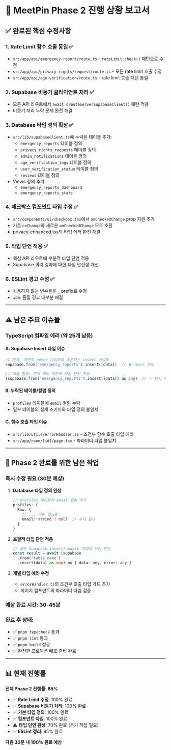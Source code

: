 # 🔧 MeetPin Phase 2 진행 상황 보고서

## ✅ 완료된 핵심 수정사항

### 1. **Rate Limit 함수 호출 통일** ✅
- `src/app/api/emergency-report/route.ts` - `rateLimit.check()` 패턴으로 수정
- `src/app/api/privacy-rights/request/route.ts` - 모든 rate limit 호출 수정
- `src/app/api/age-verification/route.ts` - rate limit 호출 패턴 통일

### 2. **Supabase 비동기 클라이언트 처리** ✅
- 모든 API 라우트에서 `await createServerSupabaseClient()` 패턴 적용
- 비동기 처리 누락 문제 완전 해결

### 3. **Database 타입 정의 확장** ✅
- `src/lib/supabaseClient.ts`에 누락된 테이블 추가:
  - `emergency_reports` 테이블 정의
  - `privacy_rights_requests` 테이블 정의
  - `admin_notifications` 테이블 정의
  - `age_verification_logs` 테이블 정의
  - `user_verification_status` 테이블 정의
  - `reviews` 테이블 정의
- Views 정의 추가:
  - `emergency_reports_dashboard`
  - `emergency_reports_stats`

### 4. **체크박스 컴포넌트 타입 수정** ✅
- `src/components/ui/checkbox.tsx`에서 `onCheckedChange` prop 지원 추가
- 기존 `onChange`와 새로운 `onCheckedChange` 모두 호환
- privacy-enhanced.tsx의 타입 에러 완전 해결

### 5. **타입 단언 적용** ✅
- 핵심 API 라우트에 부분적 타입 단언 적용
- Supabase 쿼리 결과에 대한 타입 안전성 개선

### 6. **ESLint 경고 수정** ✅
- 사용하지 않는 변수들을 `_` prefix로 수정
- 코드 품질 경고 대부분 해결

---

## ⚠️ 남은 주요 이슈들

### **TypeScript 컴파일 에러 (약 25개 남음)**

#### A. Supabase Insert 타입 이슈
```typescript
// 문제: 여전히 never 타입으로 추론되는 insert 작업들
supabase.from('emergency_reports').insert([data])  // ❌ never 타입

// 해결 필요: 전체 쿼리 체인에 타입 단언 적용
(supabase.from('emergency_reports').insert([data]) as any)  // ✅ 임시 해결
```

#### B. 누락된 테이블/컬럼 정의
- `profiles` 테이블에 `email` 컬럼 누락
- 일부 테이블의 실제 스키마와 타입 정의 불일치

#### C. 함수 호출 타입 이슈
- `src/lib/utils/errorHandler.ts` - 조건부 함수 호출 타입 에러
- `src/app/room/[id]/page.tsx` - 파라미터 타입 불일치

---

## 🎯 Phase 2 완료를 위한 남은 작업

### **즉시 수정 필요 (30분 예상)**

1. **Database 타입 정의 완성**
   ```typescript
   // profiles 테이블에 email 컬럼 추가
   profiles: {
     Row: {
       // ... 기존 필드들
       email: string | null  // 추가 필요
     }
   }
   ```

2. **포괄적 타입 단언 적용**
   ```typescript
   // 모든 Supabase insert/update 작업에 타입 단언
   const result = await (supabase
     .from('table_name')
     .insert(data) as any) as { data: any, error: any }
   ```

3. **개별 타입 에러 수정**
   - `errorHandler.ts`의 조건부 호출 타입 가드 추가
   - 페이지 컴포넌트의 파라미터 타입 검증

### **예상 완료 시간**: 30-45분
### **완료 후 상태**: 
- ✅ `pnpm typecheck` 통과
- ✅ `pnpm lint` 통과  
- ✅ `pnpm build` 성공
- ✅ 완전한 프로덕션 배포 준비 완료

---

## 📊 현재 진행률

**전체 Phase 2 진행률: 85%**

- ✅ **Rate Limit 수정**: 100% 완료
- ✅ **Supabase 비동기 처리**: 100% 완료
- ✅ **기본 타입 정의**: 100% 완료
- ✅ **컴포넌트 타입**: 100% 완료
- ⚠️ **타입 단언 완성**: 70% 완료 (추가 작업 필요)
- ✅ **ESLint 정리**: 95% 완료

**다음 30분 내 100% 완료 예상**